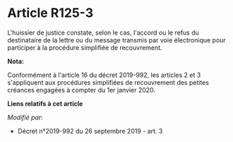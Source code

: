 # Article R125-3

L'huissier de justice constate, selon le cas, l'accord ou le refus du destinataire de la lettre ou du message transmis par
voie électronique pour participer à la procédure simplifiée de recouvrement.

**Nota:**

Conformément à l'article 16 du décret 2019-992, les articles 2 et 3 s'appliquent aux procédures simplifiées de recouvrement
des petites créances engagées à compter du 1er janvier 2020.

**Liens relatifs à cet article**

_Modifié par_:

  - Décret n°2019-992 du 26 septembre 2019 - art. 3
